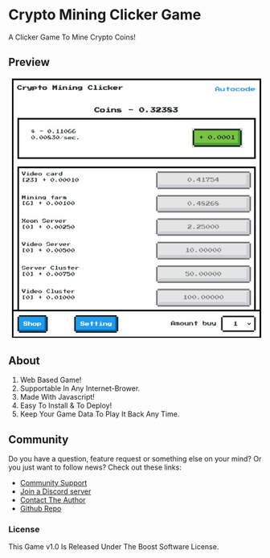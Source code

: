 # Crypto Mining Clicker Game
A Clicker Game To Mine Crypto Coins!

## Preview
![1](/readme/gallery/preview.jpg)

## About

1. Web Based Game!
2. Supportable In Any Internet-Brower.
3. Made With Javascript!
4. Easy To Install & To Deploy!
5. Keep Your Game Data To Play It Back Any Time.

## Community
Do you have a question, feature request or something else on your mind?
Or you just want to follow  news?
Check out these links:

* [Community Support](https://discord.gg/autocode)
* [Join a Discord server](https://discord.gg/5V68EK8AeS)
* [Contact The Author](https://github.com/Abhay557)
* [Github Repo](https://github.com/Abhay557/Crypto-Mining-Clicker)

### License
This Game v1.0 Is Released Under The Boost Software License.